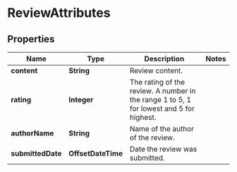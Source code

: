 

# ReviewAttributes


## Properties

| Name | Type | Description | Notes |
|------------ | ------------- | ------------- | -------------|
|**content** | **String** | Review content. |  |
|**rating** | **Integer** | The rating of the review. A number in the range 1 to 5, 1 for lowest and 5 for highest. |  |
|**authorName** | **String** | Name of the author of the review. |  |
|**submittedDate** | **OffsetDateTime** | Date the review was submitted. |  |



